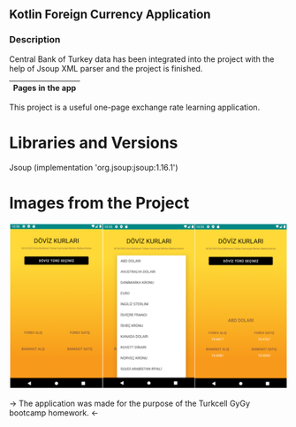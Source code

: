 ## Kotlin Foreign Currency Application


### Description

<p>
Central Bank of Turkey data has been integrated into the project with the help of Jsoup XML parser and the project is finished.
  
| Pages in the app |
| --------- |
This project is a useful one-page exchange rate learning application. 

  
# Libraries and Versions

 Jsoup (implementation 'org.jsoup:jsoup:1.16.1')
   
# Images from the Project
   
<a href="https://github.com/cankarademir/Foreign-Currency-App/blob/main/images/projectimage.png" target="_blank">
<img src="https://github.com/cankarademir/Foreign-Currency-App/blob/main/images/projectimage.png" width="800" style="max-width:100%;"></a>
  <p>

-> The application was made for the purpose of the Turkcell GyGy bootcamp homework. <-
